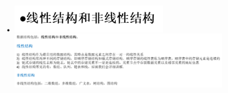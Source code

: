 * ![title](../.local/static/2019/8/5/1568946257982.1568946257984.png)
![title](../.local/static/2019/8/5/1568946282979.1568946282979.png)